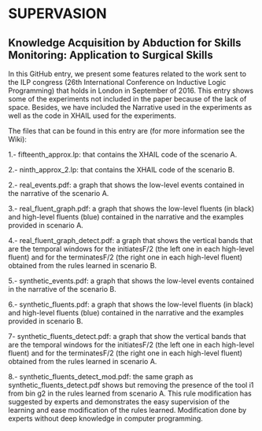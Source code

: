 # SUPERVASION
## Knowledge Acquisition by Abduction for Skills Monitoring: Application to Surgical Skills

In this GitHub entry, we present some features related to the work sent to the ILP congress (26th International Conference on Inductive Logic Programming) that holds in London in September of 2016. This entry shows some of the experiments not included in the paper because of the lack of space. Besides, we have included the Narrative used in the experiments as well as the code in XHAIL used for the experiments.

The files that can be found in this entry are (for more information see the Wiki):

1.- fifteenth_approx.lp: that contains the XHAIL code of the scenario A.

2.- ninth_approx_2.lp: that contains the XHAIL code of the scenario B.

2.- real_events.pdf: a graph that shows the low-level events contained in the narrative of the scenario A.

3.- real_fluent_graph.pdf: a graph that shows the low-level fluents (in black) and high-level fluents (blue) contained in the narrative and the examples provided in scenario A.

4.- real_fluent_graph_detect.pdf: a graph that shows the vertical bands that are the temporal windows for the initiatesF/2 (the left one in each high-level fluent) and for the terminatesF/2 (the right one in each high-level fluent) obtained from the rules learned in scenario B.

5.- synthetic_events.pdf: a graph that shows the low-level events contained in the narrative of the scenario B.

6.- synthetic_fluents.pdf: a graph that shows the low-level fluents (in black) and high-level fluents (blue) contained in the narrative and the examples provided in scenario B.

7- synthetic_fluents_detect.pdf: a graph that show the vertical bands that are the temporal windows for the initiatesF/2 (the left one in each high-level fluent) and for the terminatesF/2 (the right one in each high-level fluent) obtained from the rules learned in scenario A.

8.- synthetic_fluents_detect_mod.pdf: the same graph as synthetic_fluents_detect.pdf shows but removing the presence of the tool i1 from bin g2 in the rules learned from scenario A. This rule modification has suggested by experts and demonstrates the easy supervision of the learning and ease modification of the rules learned. Modification done by experts without deep knowledge in computer programming. 

